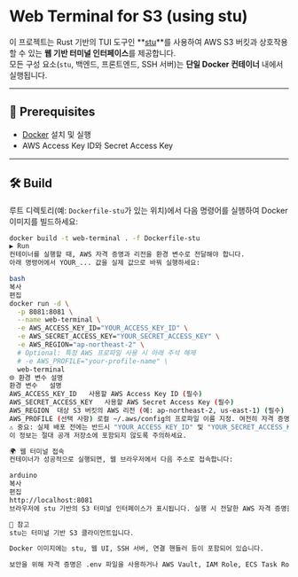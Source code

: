 # Web Terminal for S3 (using stu)

이 프로젝트는 Rust 기반의 TUI 도구인 **[stu](https://github.com/lusingander/stu)**를 사용하여 AWS S3 버킷과 상호작용할 수 있는 **웹 기반 터미널 인터페이스**를 제공합니다.  
모든 구성 요소(`stu`, 백엔드, 프론트엔드, SSH 서버)는 **단일 Docker 컨테이너** 내에서 실행됩니다.

---

## 🚀 Prerequisites

- [Docker](https://www.docker.com/get-started) 설치 및 실행
- AWS Access Key ID와 Secret Access Key

---

## 🛠️ Build

루트 디렉토리(예: `Dockerfile-stu`가 있는 위치)에서 다음 명령어를 실행하여 Docker 이미지를 빌드하세요:

```bash
docker build -t web-terminal . -f Dockerfile-stu
▶️ Run
컨테이너를 실행할 때, AWS 자격 증명과 리전을 환경 변수로 전달해야 합니다.
아래 명령어에서 YOUR_... 값을 실제 값으로 바꿔 실행하세요:

bash
복사
편집
docker run -d \
  -p 8081:8081 \
  --name web-terminal \
  -e AWS_ACCESS_KEY_ID="YOUR_ACCESS_KEY_ID" \
  -e AWS_SECRET_ACCESS_KEY="YOUR_SECRET_ACCESS_KEY" \
  -e AWS_REGION="ap-northeast-2" \
  # Optional: 특정 AWS 프로파일 사용 시 아래 주석 해제
  # -e AWS_PROFILE="your-profile-name" \
  web-terminal
🌐 환경 변수 설명
환경 변수	설명
AWS_ACCESS_KEY_ID	사용할 AWS Access Key ID (필수)
AWS_SECRET_ACCESS_KEY	사용할 AWS Secret Access Key (필수)
AWS_REGION	대상 S3 버킷의 AWS 리전 (예: ap-northeast-2, us-east-1) (필수)
AWS_PROFILE	(선택 사항) 로컬 ~/.aws/config의 프로파일 이름 지정. 여전히 자격 증명은 다른 방식(환경 변수 등)으로 필요할 수 있음
⚠️ 중요: 실제 배포 전에는 반드시 "YOUR_ACCESS_KEY_ID" 및 "YOUR_SECRET_ACCESS_KEY" 값을 안전한 실제 자격 증명으로 교체하세요.
이 정보는 절대 공개 저장소에 포함되지 않도록 주의하세요.

🌍 웹 터미널 접속
컨테이너가 성공적으로 실행되면, 웹 브라우저에서 다음 주소로 접속합니다:

arduino
복사
편집
http://localhost:8081
브라우저에 stu 기반의 S3 터미널 인터페이스가 표시됩니다. 실행 시 전달한 AWS 자격 증명을 기반으로 S3 버킷과 상호작용할 수 있습니다.

📎 참고
stu는 터미널 기반 S3 클라이언트입니다.

Docker 이미지에는 stu, 웹 UI, SSH 서버, 연결 핸들러 등이 포함되어 있습니다.

보안을 위해 자격 증명은 .env 파일을 사용하거나 AWS Vault, IAM Role, ECS Task Role 등으로 관리하는 것이 좋습니다.
```

